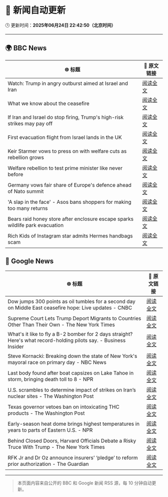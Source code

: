 # 🧠 新闻自动更新

🕒 更新时间：**2025年06月24日 22:42:50（北京时间）**

---

## 🌍 BBC News

| 🌐 标题 | 🔗 原文链接 |
|--------|-------------|
| Watch: Trump in angry outburst aimed at Israel and Iran | [阅读全文](https://www.bbc.com/news/videos/cwygp9d44zeo) |
| What we know about the ceasefire | [阅读全文](https://www.bbc.com/news/articles/czjk3kxr3zno) |
| If Iran and Israel do stop firing, Trump's high-risk strikes may pay off | [阅读全文](https://www.bbc.com/news/articles/cdr3yxgjd6ro) |
| First evacuation flight from Israel lands in the UK | [阅读全文](https://www.bbc.com/news/articles/cr4w63244pgo) |
| Keir Starmer vows to press on with welfare cuts as rebellion grows | [阅读全文](https://www.bbc.com/news/articles/c04dn3v616yo) |
| Welfare rebellion to test prime minister like never before | [阅读全文](https://www.bbc.com/news/articles/c3w48zlw04po) |
| Germany vows fair share of Europe's defence ahead of Nato summit | [阅读全文](https://www.bbc.com/news/articles/c4gd98qry6jo) |
| 'A slap in the face' - Asos bans shoppers for making too many returns | [阅读全文](https://www.bbc.com/news/articles/cnvmj4e81nzo) |
| Bears raid honey store after enclosure escape sparks wildlife park evacuation | [阅读全文](https://www.bbc.com/news/articles/cgrxn4x7yx2o) |
| Rich Kids of Instagram star admits Hermes handbags scam | [阅读全文](https://www.bbc.com/news/articles/cdr3yevv225o) |

## 📰 Google News

| 🌐 标题 | 🔗 原文链接 |
|--------|-------------|
| Dow jumps 300 points as oil tumbles for a second day on Middle East ceasefire hope: Live updates - CNBC | [阅读全文](https://news.google.com/rss/articles/CBMid0FVX3lxTE9GU3lyc2NhZG1LeVR3N3FNWDVheGtidGtSMm1QdGlDcVlVZ0YtcWdQY2lFRS0wRlktQXJSeGNqOWpubEJFdDdFa1Z6R3UzWURnSHlWaS1pRHZRV3dZbTU3T0VEZFQ1SHBaOVdxU09WMjlfWjF6U01Z0gF8QVVfeXFMTXMzMDdXYXg0MWxHblpZdHJTT01tNlFpMkYtTnVMajliZlR6VU8tSE5vZS1DTDdOTlR1UXplNmVjS3VsSGpyVXFnQmllSDNPVU1jaVJLTFVsQ1ZWeHBBaDJZSHBSdF9oSVFzTGFWRGdLZU5XWTJQdWlLM1dtQg?oc=5) |
| Supreme Court Lets Trump Deport Migrants to Countries Other Than Their Own - The New York Times | [阅读全文](https://news.google.com/rss/articles/CBMijwFBVV95cUxNOWhMc2plWTQyeVRLLUV4YUhCbEZ3UnFzLWM4dlBOeEZ2dERVTjdpUW83N0xXS2dVdURkenlLTElZNW9kZml6SWlqMTUzRlR0TlNLN25TbmZmR3EySllHMnNWMzZlME5uSnlWZFZBeHRUSGVPRkFxamxPVnlZY1Q3TTFCTlh4RW9tNHFITS1MWQ?oc=5) |
| What's it like to fly a B-2 bomber for 2 days straight? Here's what record-holding pilots say. - Business Insider | [阅读全文](https://news.google.com/rss/articles/CBMiiAFBVV95cUxNb2J4WjhqX3NtVHZQcjBfRTZMQ1Z3TWJybnVUNkhMSEtYUnAxRWJub0Z6SHlSTGVJSmI4N1pSZjhGckdPek5USU1lNnpBZlNjeXl1cVFYQUY4cE05YUwzaXN2M0dMNVo0dk8yX0VJV1E0YVA5Zl9NVklydklWMmFFOHRMdFZER1o2?oc=5) |
| Steve Kornacki: Breaking down the state of New York's mayoral race on primary day - NBC News | [阅读全文](https://news.google.com/rss/articles/CBMiugFBVV95cUxOM05Sd0NVRVhWX1BveE50SDZsVWlKU2Q3QzlubFk1Vi1feWY4N015X2J2Y1dwTFRBelB6YzNGY2MycUZMdnRpcUh3a05WdlQ5RmkyNEZ0c045c1pVVGVvc2hBV2pTWl9QRnNWT2xGalhjNWZoSC1mQk02MkI0ZDhvZ2l0NnVRRnFiMTRHNVo1N1JyRF9qX2ZYRFVPb1ZfMnYxSEpNN0VwWDV6U1JUNmZYMHg2V2hJOUljeWfSAVZBVV95cUxNM1FYMUlraUVJalAyNHRseEZBblZrMFVpZ2ZETkNFMExNWUQ2Tk9ORzhXUENCbW1meEpqc1pxY20tOE1aX0FrQ3ZpWUJyVk5XUEZsdkthQQ?oc=5) |
| Last body found after boat capsizes on Lake Tahoe in storm, bringing death toll to 8 - NPR | [阅读全文](https://news.google.com/rss/articles/CBMipwFBVV95cUxQOW5Dc0JwQ3BFRjZTakZnWmN0YnBsTVJnTGg3Y2QxVnh1TnlWa3liNmRZTEVQdWVfdWdWbWlHMHhDTjZtMWY5RHNoOUJHbGFiSUNQU2tHcENpM01idFEyUVlsZ2xNenliZHcwTlNtSTVybWY3Wm5XZE0yaURqZ1JBbG5JUFJQS084SEJ1ZnJrTW1sSXgxbVY5dk1VWU5idTU0TVpHNlZPQQ?oc=5) |
| U.S. scrambles to determine impact of strikes on Iran’s nuclear sites - The Washington Post | [阅读全文](https://news.google.com/rss/articles/CBMioAFBVV95cUxPQ0FfSVZXVWFGdWM5QkFkQ293a2dYcF83N28tQnFEelJvbkRCczg0Z0l4WExRSUNOcU40YTFrTTBRMnotazhVR3VkMndZYUxuMS1Banp2ekQtNm5POHFZcmpkSkZnQW9tUTZDOWw5N1BHVjRrU1JaVTRCLTV5OFVjeS04eGdrNHc3SXh3WkNxZGRDaEZQTGR3QWMwOU5WVkFM?oc=5) |
| Texas governor vetoes ban on intoxicating THC products - The Washington Post | [阅读全文](https://news.google.com/rss/articles/CBMigwFBVV95cUxNdGVZZ1k2cXMyejRYOTFBdU1IaFRrS2dxOFAtZzVFUkhQM1dyUlRvdHN5TnZEcHZDWGkyNENQZW1tc0tLN1lvUjZXbFhPcTFCM2dDdGZvWWJJWWxDYUpIZm9oVVBLcFlvMzFaaEZtNG03VU5kZHFjVHlMVlpJYlREMEdEcw?oc=5) |
| Early-season heat dome brings highest temperatures in years to parts of Eastern U.S. - NPR | [阅读全文](https://news.google.com/rss/articles/CBMitAFBVV95cUxOUy0wQWM5akZFTzBFV1hpdF80VVRKbkhnUDV6bVNqLVI3aHR4YmlpMlVZeWttanlDOWw0bXNOYW5JcWVoZGFNQ3NfNDNfZlUxYnlKOGcxNUk2VUhIUy1RdHNqTEIwQm0yNTNXSGtDUkpCckNIeUxVQk1XNWtfTEhaenpxZnUxdHg1aS0taHBYWGpueXBpb0F0c0pJdEtpeTRNaWF5Szk5SWotblNJd3RaYjZjVWw?oc=5) |
| Behind Closed Doors, Harvard Officials Debate a Risky Truce With Trump - The New York Times | [阅读全文](https://news.google.com/rss/articles/CBMiiwFBVV95cUxQUF9ESjdqcHVGM0ZnTmJmempjbjB3N2YzYXRuakZ0WEVPdHlfYVBHNzUwMWR0R2N5ZUNvSUhfSUNWZHZuZnlLUFFOY3N6Wm5EX0w1UDNPMEhOMHZ2aGEyV1NpMEQxNkNVX2E3NGV2NUQ3RmJTaFF4elRoblcxUzgtZGpEdGsxQ2MycVFF?oc=5) |
| RFK Jr and Dr Oz announce insurers’ ‘pledge’ to reform prior authorization - The Guardian | [阅读全文](https://news.google.com/rss/articles/CBMingFBVV95cUxNd1h0NGpTQmpua1JiLTZGT3ZTMjFRcUVFankzckVLaU0zaG5GLWRnQ1Y3M1FmNUFBajhSbXdzVmM3Ry1mM2hCMGVxNDBqaUNxMXRKSWZPMXJwTHFMbUNBWlNTRVRuZVhlbE0zV0o1aENWR1JHVHFxS1Q5LXFCV2tad1B4NGV6UHZWSE93bWxaMFZCWUdId1I0bEpxWlhrZw?oc=5) |

---
> 本页面内容来自公开的 BBC 和 Google 新闻 RSS 源，每 10 分钟自动更新。